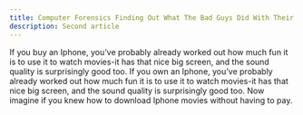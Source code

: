 ```yaml
---
title: Computer Forensics Finding Out What The Bad Guys Did With Their Computers
description: Second article
---
```


If you buy an Iphone, you’ve probably already worked out how much fun it is to use it to watch movies-it has that nice big screen, and the sound quality is surprisingly good too.
If you own an Iphone, you’ve probably already worked out how much fun it is to use it to watch movies-it has that nice big screen, and the sound quality is surprisingly good too. Now imagine if you knew how to download Iphone movies without having to pay.
